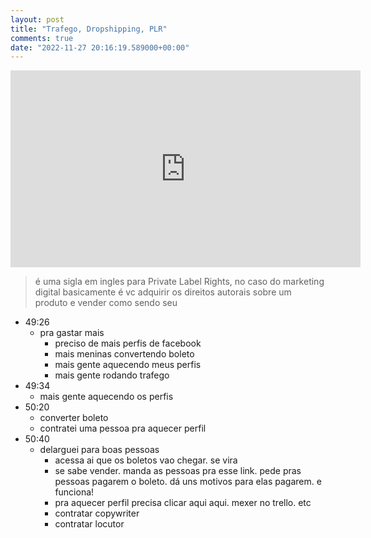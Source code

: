 ```yaml
---
layout: post
title: "Trafego, Dropshipping, PLR"
comments: true
date: "2022-11-27 20:16:19.589000+00:00"
---
```


<iframe width="560" height="315" src="https://www.youtube.com/embed/Pjm4QzAAlFE" title="YouTube video player" frameborder="0" allow="accelerometer; autoplay; clipboard-write; encrypted-media; gyroscope; picture-in-picture" allowfullscreen></iframe>

>  é uma sigla em ingles para Private Label Rights, no caso do marketing digital basicamente é vc adquirir os direitos autorais sobre um produto e vender como sendo seu

- 49:26
    - pra gastar mais
        - preciso de mais perfis de facebook
        - mais meninas convertendo boleto
        - mais gente aquecendo meus perfis
        - mais gente rodando trafego
- 49:34
    - mais gente aquecendo os perfis
- 50:20
    - converter boleto
    - contratei uma pessoa pra aquecer perfil
- 50:40
    - delarguei para boas pessoas
        - acessa ai que os boletos vao chegar. se vira
        - se sabe vender. manda as pessoas pra esse link. pede pras pessoas pagarem o boleto. dá uns motivos para elas pagarem.
          e funciona!
        - pra aquecer perfil precisa clicar aqui aqui. mexer no trello. etc
        - contratar copywriter
        - contratar locutor

